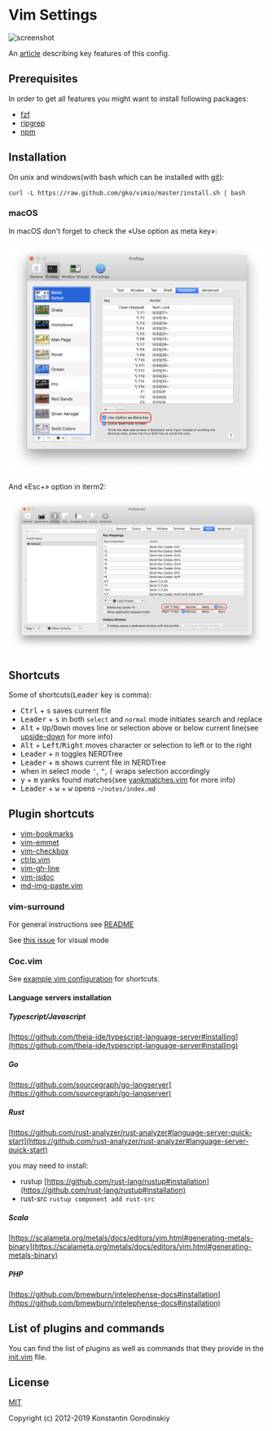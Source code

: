 # Vim Settings

![screenshot](https://raw.github.com/gko/vimio/master/screenshot.png)

An [article](https://dev.to/konstantin/configuring-a-perfect-editor-for-frontend-development-1pe5) describing key features of this config.

## Prerequisites

In order to get all features you might want to install following packages:

-   [fzf](https://github.com/junegunn/fzf)
-   [ripgrep](https://github.com/BurntSushi/ripgrep)
-   [npm](https://www.npmjs.com/get-npm)

## Installation

On unix and windows(with bash which can be installed with [git](http://msysgit.github.io/)):

```shell
curl -L https://raw.github.com/gko/vimio/master/install.sh | bash
```

### macOS

In macOS don't forget to check the «Use option as meta key»:

![terminal](https://raw.githubusercontent.com/gko/upside-down/master/terminal.png)

And «Esc+» option in iterm2:

![iterm2](https://raw.githubusercontent.com/gko/upside-down/master/iterm2.png)

## Shortcuts

Some of shortcuts(<kbd>Leader</kbd> key is comma):

-   <kbd>Ctrl</kbd> + <kbd>s</kbd> saves current file
-   <kbd>Leader</kbd> + <kbd>s</kbd> in both `select` and `normal` mode initiates search and replace
-   <kbd>Alt</kbd> + <kbd>Up</kbd>/<kbd>Down</kbd> moves line or selection above
    or below current line(see [upside-down](https://github.com/gko/upside-down) for more info)
-   <kbd>Alt</kbd> + <kbd>Left</kbd>/<kbd>Right</kbd> moves character or
    selection to left or to the right
-   <kbd>Leader</kbd> + <kbd>n</kbd> toggles NERDTree
-   <kbd>Leader</kbd> + <kbd>m</kbd> shows current file in NERDTree
-   when in select mode <kbd>'</kbd>, <kbd>"</kbd>, <kbd>(</kbd> wraps selection accordingly
-   <kbd>y</kbd> + <kbd>m</kbd> yanks found matches(see
    [yankmatches.vim](https://github.com/yko/vimio/blob/master/after/plugin/yankmatches.vim)
    for more info)
-   <kbd>Leader</kbd> + <kbd>w</kbd> + <kbd>w</kbd> opens `~/notes/index.md`

## Plugin shortcuts

-   [vim-bookmarks](https://github.com/MattesGroeger/vim-bookmarks#usage)
-   [vim-emmet](https://github.com/mattn/emmet-vim#quick-tutorial)
-   [vim-checkbox](https://github.com/jkramer/vim-checkbox#usage)
-   [ctrlp.vim](https://github.com/ctrlpvim/ctrlp.vim#basic-usage)
-   [vim-gh-line](https://github.com/ruanyl/vim-gh-line#how-to-use)
-   [vim-jsdoc](https://github.com/heavenshell/vim-jsdoc#usage)
-   [md-img-paste.vim](https://github.com/ferrine/md-img-paste.vim#usage)

### vim-surround

For general instructions see
[README](https://github.com/tpope/vim-surround#surroundvim)

See [this issue](https://github.com/tpope/vim-surround/issues/220) for visual mode

### Coc.vim

See [example vim configuration](https://github.com/neoclide/coc.nvim#example-vim-configuration) for shortcuts.

#### Language servers installation

##### Typescript/Javascript

[https://github.com/theia-ide/typescript-language-server#installing](https://github.com/theia-ide/typescript-language-server#installing)

##### Go

[https://github.com/sourcegraph/go-langserver](https://github.com/sourcegraph/go-langserver)

##### Rust

[https://github.com/rust-analyzer/rust-analyzer#language-server-quick-start](https://github.com/rust-analyzer/rust-analyzer#language-server-quick-start)

you may need to install:

-   rustup [https://github.com/rust-lang/rustup#installation](https://github.com/rust-lang/rustup#installation)
-   rust-src `rustup component add rust-src`

##### Scala

[https://scalameta.org/metals/docs/editors/vim.html#generating-metals-binary](https://scalameta.org/metals/docs/editors/vim.html#generating-metals-binary)

##### PHP

[https://github.com/bmewburn/intelephense-docs#installation](https://github.com/bmewburn/intelephense-docs#installation)

## List of plugins and commands

You can find the list of plugins as well as commands that they provide in the [init.vim](https://github.com/gko/vimio/blob/master/init.vim) file.

## License

[MIT](http://opensource.org/licenses/MIT)

Copyright (c) 2012-2019 Konstantin Gorodinskiy

